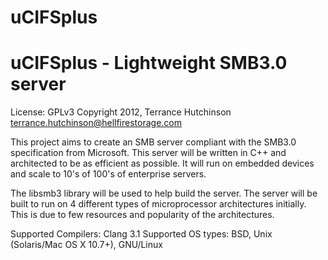 uCIFSplus
=========

uCIFSplus - Lightweight SMB3.0 server
====================================================
License: GPLv3
Copyright 2012, Terrance Hutchinson 
<terrance.hutchinson@hellfirestorage.com>

This project aims to create an SMB server compliant with the SMB3.0 specification from Microsoft. This server will be written in C++ and architected to be as efficient as possible. It will run on embedded devices and scale to 10's of 100's of enterprise servers. 

The libsmb3 library will be used to help build the server. The server will be built to run on 4 different types of microprocessor architectures initially. This is due to few resources and popularity of the architectures.


Supported Compilers: Clang 3.1
Supported OS types: BSD, Unix (Solaris/Mac OS X 10.7+), GNU/Linux
